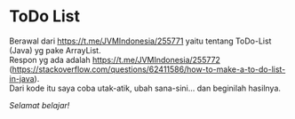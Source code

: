 # ToDo List

Berawal dari https://t.me/JVMIndonesia/255771 yaitu tentang ToDo-List (Java) yg pake ArrayList.  
Respon yg ada adalah https://t.me/JVMIndonesia/255772 (https://stackoverflow.com/questions/62411586/how-to-make-a-to-do-list-in-java).  
Dari kode itu saya coba utak-atik, ubah sana-sini... dan beginilah hasilnya.  

*Selamat belajar!*
